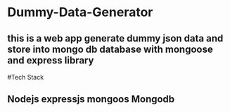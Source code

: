 # Dummy-Data-Generator
## this is a web app generate dummy json data and store into mongo db database with mongoose and express library

#Tech Stack
## Nodejs expressjs mongoos Mongodb
